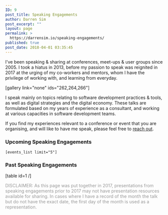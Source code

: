 ```yaml
---
ID: 9
post_title: Speaking Engagements
author: Darren Sim
post_excerpt: ""
layout: page
permalink: >
  https://darrensim.io/speaking-engagements/
published: true
post_date: 2018-04-01 03:35:45
---
```

I've been speaking &amp; sharing at conferences, meet-ups &amp; user groups since 2005. I took a hiatus in 2013, before my passion to speak was reignited in 2017 at the urging of my co-workers and mentors, whom I have the privilege of working with, and learning from everyday.

[gallery link="none" ids="262,264,266"]

I speak mainly on topics relating to software development practices &amp; tools, as well as digital strategies and the digital economy. These talks are formulated based on my years of experience as a consultant, and working at various capacities in software development teams.

If you find my experiences relevant to a conference or event that you are organising, and will like to have me speak, please feel free to <a href="https://darrensim.io/contact/" target="_blank" rel="noopener">reach out</a>.
<h3>Upcoming Speaking Engagements</h3>
<code>[events_list limit="5"]</code>
<h3>Past Speaking Engagements</h3>
[table id=1 /]

<span style="color: #999999;">DISCLAIMER: As this page was put together in 2017, presentations from speaking engagements prior to 2017 may not have presentation resources available for sharing. In cases where I have a record of the month the talk but do not have the exact date, the first day of the month is used as a representation.</span>